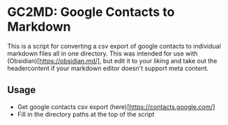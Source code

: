 # GC2MD: Google Contacts to Markdown

This is a script for converting a csv export of google contacts to individual markdown files all in one directory.
This was intended for use with (Obsidian)[https://obsidian.md/], but edit it to your liking and take out the headercontent if your markdown editor doesn't support meta content.

## Usage

- Get google contacts csv export (here)[https://contacts.google.com/]
- Fill in the directory paths at the top of the script




